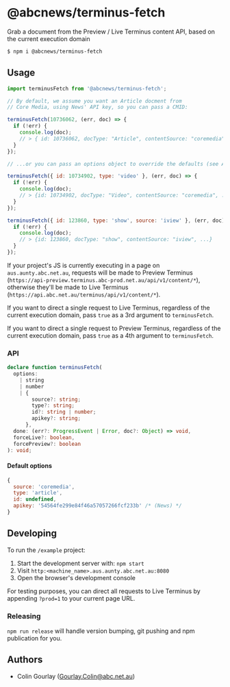 # @abcnews/terminus-fetch

Grab a document from the Preview / Live Terminus content API, based on the current execution domain

```sh
$ npm i @abcnews/terminus-fetch
```

## Usage

```js
import terminusFetch from '@abcnews/terminus-fetch';

// By default, we assume you want an Article docment from
// Core Media, using News' API key, so you can pass a CMID:

terminusFetch(10736062, (err, doc) => {
  if (!err) {
    console.log(doc);
    // > { id: 10736062, docType: "Article", contentSource: "coremedia", ...}
  }
});

// ...or you can pass an options object to override the defaults (see API below):

terminusFetch({ id: 10734902, type: 'video' }, (err, doc) => {
  if (!err) {
    console.log(doc);
    // > {id: 10734902, docType: "Video", contentSource: "coremedia", ...}
  }
});

terminusFetch({ id: 123860, type: 'show', source: 'iview' }, (err, doc) => {
  if (!err) {
    console.log(doc);
    // > {id: 123860, docType: "show", contentSource: "iview", ...}
  }
});
```

If your project's JS is currently executing in a page on `aus.aunty.abc.net.au`, requests will be made to Preview Terminus (`https://api-preview.terminus.abc-prod.net.au/api/v1/content/*`), otherwise they'll be made to Live Terminus (`https://api.abc.net.au/terminus/api/v1/content/*`).

If you want to direct a single request to Live Terminus, regardless of the current execution domain, pass `true` as a 3rd argument to `terminusFetch`.

If you want to direct a single request to Preview Terminus, regardless of the current execution domain, pass `true` as a 4th argument to `terminusFetch`.

### API

```ts
declare function terminusFetch(
  options:
    | string
    | number
    | {
        source?: string;
        type?: string;
        id?: string | number;
        apikey?: string;
      },
  done: (err?: ProgressEvent | Error, doc?: Object) => void,
  forceLive?: boolean,
  forcePreview?: boolean
): void;
```

#### Default options

```js
{
  source: 'coremedia',
  type: 'article',
  id: undefined,
  apikey: '54564fe299e84f46a57057266fcf233b' /* (News) */
}
```

## Developing

To run the `/example` project:

1. Start the development server with: `npm start`
2. Visit `http:<machine_name>.aus.aunty.abc.net.au:8080`
3. Open the browser's development console

For testing purposes, you can direct all requests to Live Terminus by appending `?prod=1` to your current page URL.

### Releasing

`npm run release` will handle version bumping, git pushing and npm publication for you.

## Authors

- Colin Gourlay ([Gourlay.Colin@abc.net.au](mailto:Gourlay.Colin@abc.net.au))
